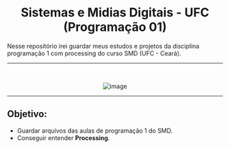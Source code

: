 <h1 align='center'> Sistemas e Midias Digitais - UFC (Programação 01) </h1>
Nesse repositório irei guardar meus estudos e projetos da disciplina programação 1 com processing do curso SMD (UFC - Ceará). 

<hr>
<br>

<div align='center' width='100%'>
  
 ![image](https://github.com/Gustavonn07/SMD-Program1/assets/84361085/dd2f4753-923e-41c3-9fa1-f470585a7198)
  
</div>

<hr>

## Objetivo:
- Guardar arquivos das aulas de programação 1 do SMD.
- Conseguir entender <strong>Processing</strong>.

